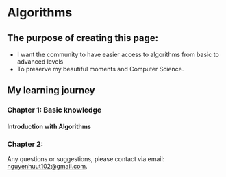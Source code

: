# Algorithms
## The purpose of creating this page: 
- I want the community to have easier access to algorithms from basic to advanced levels
- To preserve my beautiful moments and Computer Science.
## My learning journey
### Chapter 1: Basic knowledge
#### Introduction with Algorithms
### Chapter 2: 
Any questions or suggestions, please contact via email: nguyenhuut102@gmail.com.
